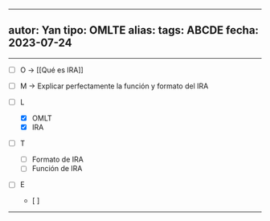 
---
autor: Yan
tipo: OMLTE
alias:
tags: ABCDE
fecha: 2023-07-24
---

- - -

- [ ] O -> [[Qué es IRA]]

- [ ] M -> Explicar perfectamente la función y formato del IRA

- [ ] L
	- [x] OMLT
	- [x] IRA

- [ ] T
	- [ ] Formato de IRA
	- [ ] Función de IRA

- [ ] E
	- [ ] 
- - -